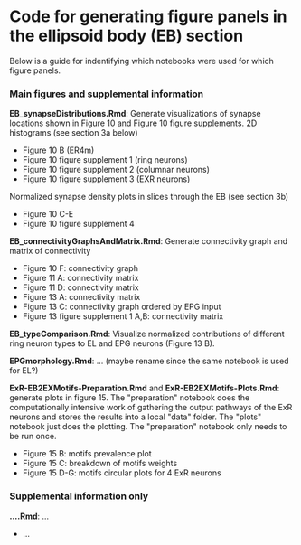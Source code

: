 # Code for generating figure panels in the ellipsoid body (EB) section
Below is a guide for indentifying which notebooks were used for which figure panels.

### Main figures and supplemental information
**EB_synapseDistributions.Rmd**: Generate visualizations of synapse locations shown in Figure 10 and Figure 10 figure supplements.
2D histograms (see section 3a below)
* Figure 10 B (ER4m)
* Figure 10 figure supplement 1 (ring neurons)
* Figure 10 figure supplement 2 (columnar neurons)
* Figure 10 figure supplement 3 (EXR neurons)

Normalized synapse density plots in slices through the EB (see section 3b)
* Figure 10 C-E
* Figure 10 figure supplement 4

**EB_connectivityGraphsAndMatrix.Rmd**: Generate connectivity graph and matrix of connectivity
* Figure 10 F: connectivity graph
* Figure 11 A: connectivity matrix
* Figure 11 D: connectivity matrix
* Figure 13 A: connectivity matrix
* Figure 13 C: connectivity graph ordered by EPG input
* Figure 13 figure supplement 1 A,B: connectivity matrix

**EB_typeComparison.Rmd**: Visualize normalized contributions of different ring neuron types to EL and EPG neurons (Figure 13 B).

**EPGmorphology.Rmd**: ...  (maybe rename since the same notebook is used for EL?)

**ExR-EB2EXMotifs-Preparation.Rmd** and **ExR-EB2EXMotifs-Plots.Rmd**: generate plots in figure 15. The "preparation" notebook does the 
computationally intensive work of gathering the output pathways of the ExR neurons and stores the results into a local "data" folder. The "plots" 
notebook just does the plotting. The "preparation" notebook only needs to be run once.
* Figure 15 B: motifs prevalence plot
* Figure 15 C: breakdown of motifs weights
* Figure 15 D-G: motifs circular plots for 4 ExR neurons

### Supplemental information only
**....Rmd**: ...
* ...
